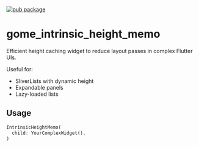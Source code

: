 [![pub package](https://img.shields.io/pub/v/gome_intrinsic_height_memo.svg)](https://pub.dev/packages/gome_intrinsic_height_memo)

# gome_intrinsic_height_memo

Efficient height caching widget to reduce layout passes in complex Flutter UIs.

Useful for:

- SliverLists with dynamic height
- Expandable panels
- Lazy-loaded lists

## Usage

```dart
IntrinsicHeightMemo(
  child: YourComplexWidget(),
)
```
